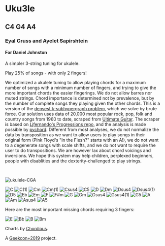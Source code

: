 # Uku3le
## C4 G4 A4
### Eyal Gruss and Ayelet Sapirshtein
#### For Daniel Johnston

A simpler 3-string tuning for ukulele.

Play 25% of songs - with only 2 fingers!

We optimized a ukulele tuning to allow playing chords for a maximum number of songs with a minimum number of fingers, 
and trying to give the more important chords the easier fingerings. We do not allow barres nor muted strings. 
Chord importance is determined not by prevalence, but by the number of complete songs they playing given the other chords. 
This is a version of the [densest k-subhypergraph problem](https://arxiv.org/abs/1605.04284), which we solve by brute force. 
Our solution uses data of 20,000 most popular rock, pop, folk and country songs from 1960 to date, 
scraped from [Ultimate Guitar](https://www.ultimate-guitar.com). 
The scraper is based on [Ljfernando's Progressions repo](https://github.com/Ljfernando/Progressions), 
and the analysis is made possible by [pychord](https://github.com/yuma-m/pychord). 
Different from most analyses, we do not normalize the data by transposition as we want to allow users to play songs in 
their original form (Pink Floyd's "In the Flesh?" starts with an A!), we do not want to a degenerate songs with scale shifts, 
and we do not want to require the user to do transpositions. We are however lax about chord voicings and inversions. 
We hope this system may help children, perplexed beginners, people with disablities and the dexterity-challenged to play strings.

<br/>

![ukulele-CGA](./assets/ukulele-CGA.jpg)

![C](./assets/00_C.svg)
![C(1)](./assets/01_C(1).svg)
![Cm](./assets/02_Cm.svg)
![Cm(1)](./assets/03_Cm(1).svg)
![Csus4](./assets/04_Csus4.svg)
![C5](./assets/05_C5.svg)
![D](./assets/06_D.svg)
![Dm](./assets/07_Dm.svg)
![Dsus4](./assets/08_Dsus4.svg)
![Dsus4(1)](./assets/09_Dsus4(1).svg)
![D5](./assets/10_D5.svg)
![Eb](./assets/11_Eb.svg)
![Em](./assets/12_Em.svg)
![F](./assets/13_F.svg)
![F#m](./assets/14_F%23m.svg)
![G](./assets/15_G.svg)
![Gm](./assets/16_Gm.svg)
![Gsus4](./assets/17_Gsus4.svg)
![Gsus4(1)](./assets/18_Gsus4(1).svg)
![G5](./assets/19_G5.svg)
![A](./assets/20_A.svg)
![Am](./assets/21_Am.svg)
![Asus4](./assets/22_Asus2.svg)
![A5](./assets/23_A5.svg)

Here are the most important missing chords requiring 3 fingers:

![E](./assets/24_E.svg)
![Bb](./assets/25_Bb.svg)
![B](./assets/26_B.svg)
![Bm](./assets/27_Bm.svg)

Charts by [Chordious](https://chordious.com).

A [Geekcon+2019](https://geekcon.org/geekcon-plus-2019) project.
